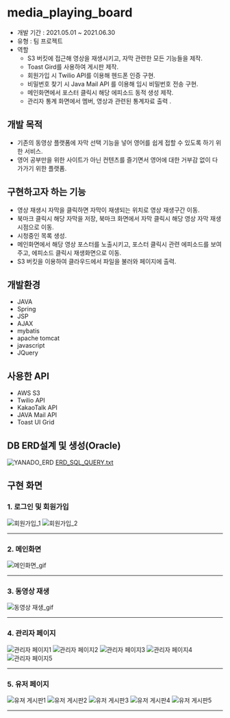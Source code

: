 # media_playing_board
- 개발 기간 : 2021.05.01 ~ 2021.06.30
- 유형 : 팀 프로젝트
- 역할
  - S3 버킷에 접근해 영상을 재생시키고, 자막 관련한 모든 기능들을 제작.
  - Toast Gird를 사용하여 게시판 제작.
  - 회원가입 시 Twilio API를 이용해 헨드폰 인증 구현.
  - 비밀번호 찾기 시 Java Mail API 를 이용해 임시 비밀번호 전송 구현.
  - 메인화면에서 포스터 클릭시 해당 에피소드 동적 생성 제작.
  - 관리자 통계 화면에서 멤버, 영상과 관련된 통계자료 출력 .
## 개발 목적
- 기존의 동영상 플랫폼에 자막 선택 기능을 넣어 영어를 쉽게 접할 수 있도록 하기 위한 서비스.
- 영어 공부만을 위한 사이트가 아닌 컨텐츠를 즐기면서 영어에 대한 거부감 없이 다가가기 위한 플랫폼.

## 구현하고자 하는 기능
- 영상 재생시 자막을 클릭하면 자막이 재생되는 위치로 영상 재생구간 이동.
- 북마크 클릭시 해당 자막을 저장, 북마크 화면에서 자막 클릭시 해당 영상 자막 재생시점으로 이동.
- 시청중인 목록 생성.
- 메인화면에서 해당 영상 포스터를 노출시키고, 포스터 클릭시 관련 에피소드를 보여주고, 에피소드 클릭시 재생화면으로 이동.
- S3 버킷을 이용하여 클라우드에서 파일을 불러와 페이지에 출력.

## 개발환경
- JAVA
- Spring
- JSP
- AJAX
- mybatis
- apache tomcat
- javascript
- JQuery

## 사용한 API
- AWS S3
- Twilio API
- KakaoTalk API
- JAVA Mail API
- Toast UI Grid 

## DB ERD설계 및 생성(Oracle)
![YANADO_ERD](https://user-images.githubusercontent.com/84821387/125220213-48283880-e301-11eb-865f-859157d8c87a.png)
[ERD_SQL_QUERY.txt](https://github.com/seowoo-jin/movie_play/files/6798688/ERD_SQL_QUERY.txt)



## 구현 화면

### 1. 로그인 및 회원가입
![회원가입_1](https://user-images.githubusercontent.com/84821387/125232063-d6f38000-e316-11eb-80ae-92f79ef1ddb5.jpg)
![회원가입_2](https://user-images.githubusercontent.com/84821387/125232069-da870700-e316-11eb-9903-b26705d9e4eb.jpg)

***
### 2. 메인화면
![메인화면_gif](https://user-images.githubusercontent.com/84821387/125229314-7f064a80-e311-11eb-9093-b22dcaed2456.gif)

***
### 3. 동영상 재생
![동영상 재생_gif](https://user-images.githubusercontent.com/84821387/125233982-af061b80-e31a-11eb-9391-2982fb5f1e21.gif)
***
### 4. 관리자 페이지
![관리자 페이지1](https://user-images.githubusercontent.com/84821387/125234425-ac57f600-e31b-11eb-8a73-b08e62374fea.jpg)
![관리자 페이지2](https://user-images.githubusercontent.com/84821387/125234428-ae21b980-e31b-11eb-9ca0-2a233a350d4a.jpg)
![관리자 페이지3](https://user-images.githubusercontent.com/84821387/125234431-af52e680-e31b-11eb-82c0-c494b132e9ef.jpg)
![관리자 페이지4](https://user-images.githubusercontent.com/84821387/125234434-afeb7d00-e31b-11eb-857c-052131d68cd3.jpg)
![관리자 페이지5](https://user-images.githubusercontent.com/84821387/125234435-b0841380-e31b-11eb-9173-be3ad776d8fc.jpg)
***
### 5. 유저 페이지

![유져 게시판1](https://user-images.githubusercontent.com/84821387/125234629-0953ac00-e31c-11eb-83bb-949c09f68192.jpg)
![유저 게시판2](https://user-images.githubusercontent.com/84821387/125234617-0658bb80-e31c-11eb-8422-d8b1d680fc29.jpg)
![유저 게시판3](https://user-images.githubusercontent.com/84821387/125234622-08227f00-e31c-11eb-8d36-02bdfef4da19.jpg)
![유저 게시판4](https://user-images.githubusercontent.com/84821387/125234624-08bb1580-e31c-11eb-973e-ab99703d1d47.jpg)
![유저 게시판5](https://user-images.githubusercontent.com/84821387/125234627-0953ac00-e31c-11eb-918e-b7771a165beb.jpg)
***

